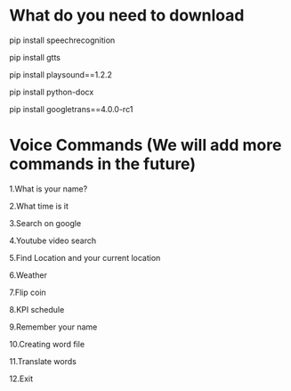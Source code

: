 # What do you need to download

pip install speechrecognition

pip install gtts

pip install playsound==1.2.2

pip install python-docx

pip install googletrans==4.0.0-rc1

# Voice Commands (We will add more commands in the future)

1.What is your name?

2.What time is it

3.Search on google

4.Youtube video search

5.Find Location and your current location

6.Weather

7.Flip coin

8.KPI schedule

9.Remember your name

10.Creating word file

11.Translate words

12.Exit
